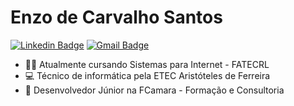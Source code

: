 # Enzo de Carvalho Santos
[![Linkedin Badge](https://img.shields.io/badge/-Enzo%20Carvalho-3352ff?style=flat-square&logo=Linkedin&logoColor=white&link=https://www.linkedin.com/in/enzocsantos18/)](https://www.linkedin.com/in/enzocsantos18/) [![Gmail Badge](https://img.shields.io/badge/-enzocsantos18@gmail.com-ff1c51?style=flat-square&logo=Gmail&logoColor=white&link=mailto:enzocsantos18@gmail.com)](mailto:enzocsantos18@gmail.com)

- 👨‍💻 Atualmente cursando Sistemas para Internet - FATECRL 
- 💻 Técnico de informática pela ETEC Aristóteles de Ferreira
- 🍊 Desenvolvedor Júnior na FCamara - Formação e Consultoria
